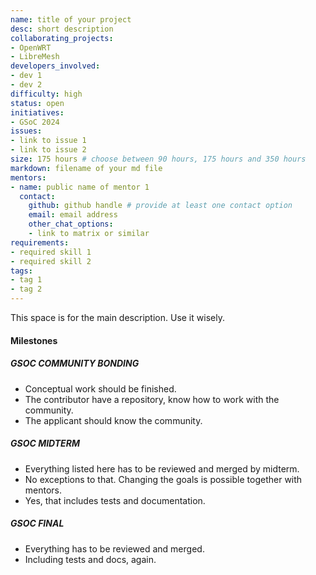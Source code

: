 ```yaml
---
name: title of your project
desc: short description
collaborating_projects:
- OpenWRT
- LibreMesh
developers_involved:
- dev 1
- dev 2
difficulty: high
status: open
initiatives:
- GSoC 2024
issues:
- link to issue 1 
- link to issue 2 
size: 175 hours # choose between 90 hours, 175 hours and 350 hours
markdown: filename of your md file
mentors:
- name: public name of mentor 1
  contact:
    github: github handle # provide at least one contact option
    email: email address
    other_chat_options:
    - link to matrix or similar
requirements:
- required skill 1 
- required skill 2
tags:
- tag 1
- tag 2 
---
```


This space is for the main description. Use it wisely.

#### Milestones

##### GSOC COMMUNITY BONDING

* Conceptual work should be finished.
* The contributor have a repository, know how to work with the community.
* The applicant should know the community.

##### GSOC MIDTERM

* Everything listed here has to be reviewed and merged by midterm.
* No exceptions to that. Changing the goals is possible together with mentors.
* Yes, that includes tests and documentation.

##### GSOC FINAL

* Everything has to be reviewed and merged.
* Including tests and docs, again.

